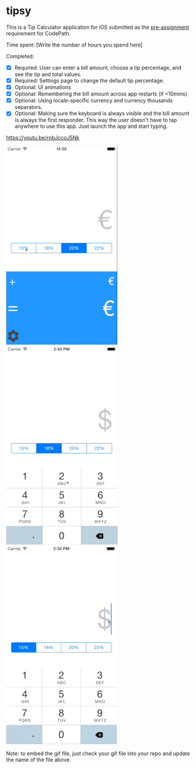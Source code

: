 # tipsy

This is a Tip Calculator application for iOS submitted as the [pre-assignment](https://gist.github.com/timothy1ee/7747214) requirement for CodePath.

Time spent: [Write the number of hours you spend here]

Completed:

* [x] Required: User can enter a bill amount, choose a tip percentage, and see the tip and total values.
* [x] Required: Settings page to change the default tip percentage.
* [x] Optional: UI animations
* [x] Optional: Remembering the bill amount across app restarts (if <10mins)
* [x] Optional: Using locale-specific currency and currency thousands separators.
* [x] Optional: Making sure the keyboard is always visible and the bill amount is always the first responder. This way the user doesn't have to tap anywhere to use this app. Just launch the app and start typing.

https://youtu.be/rnbJccoJ5Nk

![Video Walkthrough Saving Default](https://github.com/moog16/tipsy/blob/master/videoWalkthrough/default.gif)
![Video Walkthrough Update Locale](https://github.com/moog16/tipsy/blob/master/videoWalkthrough/locale.gif)
![Video Walkthrough Saving Tip and Bill Amount](https://github.com/moog16/tipsy/blob/master/videoWalkthrough/saveState.gif)

Note: to embed the gif file, just check your gif file into your repo and update the name of the file above.
